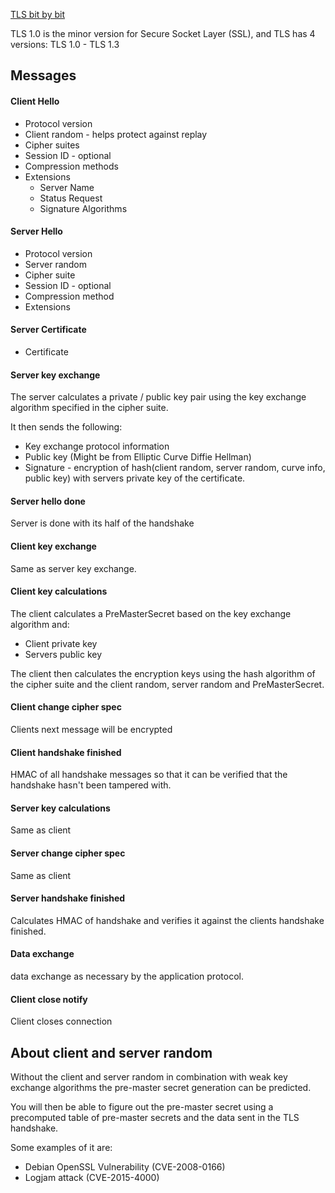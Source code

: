 [TLS bit by bit](<https://tls12.xargs.org/>)

TLS 1.0 is the minor version for Secure Socket Layer (SSL), and TLS has 4 versions: TLS 1.0 - TLS 1.3
## Messages
#### Client Hello
- Protocol version
- Client random - helps protect against replay
- Cipher suites
- Session ID - optional
- Compression methods
- Extensions
	- Server Name
	- Status Request
	- Signature Algorithms
#### Server Hello
- Protocol version
- Server random
- Cipher suite
- Session ID - optional
- Compression method
- Extensions
#### Server Certificate
- Certificate
#### Server key exchange
The server calculates a private / public key pair using the key exchange algorithm specified in the cipher suite.

It then sends the following:
- Key exchange protocol information
- Public key (Might be from Elliptic Curve Diffie Hellman)
- Signature - encryption of hash(client random, server random, curve info, public key) with servers private key of the certificate.
#### Server hello done
Server is done with its half of the handshake
#### Client key exchange
Same as server key exchange.
#### Client key calculations
The client calculates a PreMasterSecret based on the key exchange algorithm and:
- Client private key
- Servers public key

The client then calculates the encryption keys using the hash algorithm of the cipher suite and the client random, server random and PreMasterSecret.
#### Client change cipher spec
Clients next message will be encrypted
#### Client handshake finished
HMAC of all handshake messages so that it can be verified that the handshake hasn't been tampered with.
#### Server key calculations
Same as client
#### Server change cipher spec
Same as client
#### Server handshake finished
Calculates HMAC of handshake and verifies it against the clients handshake finished.
#### Data exchange
data exchange as necessary by the application protocol.
#### Client close notify
Client closes connection
## About client and server random
Without the client and server random in combination with weak key exchange algorithms the pre-master secret generation can be predicted.

You will then be able to figure out the pre-master secret using a precomputed table of pre-master secrets and the data sent in the TLS handshake.

Some examples of it are:
- Debian OpenSSL Vulnerability (CVE-2008-0166)
- Logjam attack (CVE-2015-4000)
